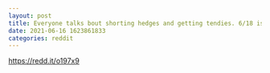```yaml
--- 
layout: post 
title: Everyone talks bout shorting hedges and getting tendies. 6/18 is coming and I put all I can in. Shorting them or not! 🚀help 
date: 2021-06-16 1623861833 
categories: reddit 
--- 
```

https://redd.it/o197x9